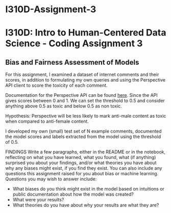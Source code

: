 # I310D-Assignment-3
<h1> I310D: Intro to Human-Centered Data Science - Coding Assignment 3 </h1> 
<h2> Bias and Fairness Assessment of Models </h2>

<body> For this assignment, I examined a dataset of internet comments and their scores, in addition to formulating my own queries and using the Perspective API client to score the toxicity of each comment. 

Documentation for the Perspective API can be found <a href="https://developers.perspectiveapi.com/s/?language=en_US">here</a>. </body>
Since the API gives scores between 0 and 1. We can set the threshold to 0.5 and consider anything above 0.5 as toxic and below 0.5 as non toxic.

Hypothesis: Perspective will be less likely to mark anti-male content as toxic when compared to anti-female content. 

I developed my own (small) test set of N example comments, documented the model scores and labels extracted from the model using the threshold of 0.5. 

FINDINGS
Write a few paragraphs, either in the README or in the notebook, reflecting on what you have learned, what you found, what (if anything) surprised you about your findings, and/or what theories you have about why any biases might exist, if you find they exist. You can also include any questions this assignment raised for you about bias or machine learning. Questions you may wish to answer include:

- What biases do you think might exist in the model based on intuitions or public documentation about how the model was created?
- What were your results?
- What theories do you have about why your results are what they are?
